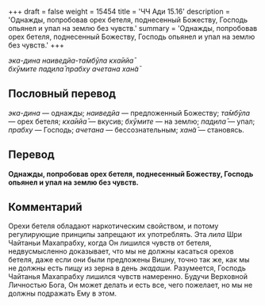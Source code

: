 +++
draft = false
weight = 15454
title = 'ЧЧ Ади 15.16'
description = 'Однажды, попробовав орех бетеля, поднесенный Божеству, Господь опьянел и упал на землю без чувств.'
summary = 'Однажды, попробовав орех бетеля, поднесенный Божеству, Господь опьянел и упал на землю без чувств.'
+++

_эка-дина наиведйа-та̄мбӯла кха̄ийа̄  
бхӯмите пад̣ила̄ прабху ачетана хан̃а̄_

## Пословный перевод

_эка_\-_дина_ — однажды; _наиведйа_ — предложенный Божеству; _та̄мбӯла_ — орех бетеля; _кха̄ийа̄_ — вкусив; _бхӯмите_ — на землю; _пад̣ила̄_ — упал; _прабху_ — Господь; _ачетана_ — бессознательным; _хан̃а̄_ — становясь.

## Перевод

**Однажды, попробовав орех бетеля, поднесенный Божеству, Господь опьянел и упал на землю без чувств.**

## Комментарий

Орехи бетеля обладают наркотическим свойством, и потому регулирующие принципы запрещают их употреблять. Эта _лила_ Шри Чайтаньи Махапрабху, когда Он лишился чувств от бетеля, недвусмысленно доказывает, что мы не должны касаться орехов бетеля, даже если они были предложены Вишну, точно так же, как мы не должны есть пищу из зерна в день _экадаши._ Разумеется, Господь Чайтанья Махапрабху лишился чувств намеренно. Будучи Верховной Личностью Бога, Он может делать и есть все, чего пожелает, но мы не должны подражать Ему в этом.
